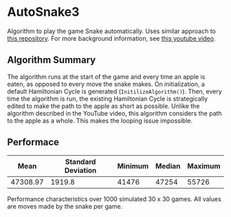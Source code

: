 # AutoSnake3

Algorithm to play the game Snake automatically. Uses similar approach to [this repository](https://github.com/BrianHaidet/AlphaPhoenix/tree/master/Snake_AI_(2020a)_DHCR_with_strategy).
For more background information, see [this youtube video](https://www.youtube.com/watch?v=TOpBcfbAgPg).

## Algorithm Summary

The algorithm runs at the start of the game and every time an apple is eaten, as opposed to every move the snake makes. On initialization, a default Hamiltonian Cycle is generated (`InitilizeAlgorithm()`). Then, every time the algorithm is run, the existing Hamiltonian Cycle is strategically edited to make the path to the apple as short as possible. Unlike the algorithm described in the YouTube video, this algorithm considers the path to the apple as a whole. This makes the looping issue impossible.

## Performace

| Mean     | Standard Deviation | Minimum | Median | Maximum |
| -------- | ------------------ | ------- | ------ | ------- |
| 47308.97 | 1919.8             | 41476   | 47254  | 55726   |

Performance characteristics over 1000 simulated 30 x 30 games. All values are moves made by the snake per game.
